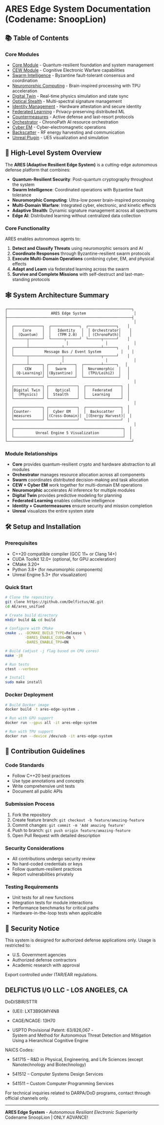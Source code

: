 # ARES Edge System Documentation (Codename: SnoopLion)

## 📚 Table of Contents

### Core Modules
- [Core Module](./core.md) - Quantum-resilient foundation and system management
- [CEW Module](./cew.md) - Cognitive Electronic Warfare capabilities
- [Swarm Intelligence](./swarm.md) - Byzantine fault-tolerant consensus and coordination
- [Neuromorphic Computing](./neuromorphic.md) - Brain-inspired processing with TPU acceleration
- [Digital Twin](./digital_twin.md) - Real-time physics simulation and state sync
- [Optical Stealth](./optical_stealth.md) - Multi-spectral signature management
- [Identity Management](./identity.md) - Hardware attestation and secure identity
- [Federated Learning](./federated_learning.md) - Privacy-preserving distributed ML
- [Countermeasures](./countermeasures.md) - Active defense and last-resort protocols
- [Orchestrator](./orchestrator.md) - ChronoPath AI resource orchestration
- [Cyber EM](./cyber_em.md) - Cyber-electromagnetic operations
- [Backscatter](./backscatter.md) - RF energy harvesting and communication
- [Unreal Plugin](./unreal.md) - UE5 visualization and simulation

## 🧠 High-Level System Overview

The **ARES (Adaptive Resilient Edge System)** is a cutting-edge autonomous defense platform that combines:

- **Quantum-Resilient Security**: Post-quantum cryptography throughout the system
- **Swarm Intelligence**: Coordinated operations with Byzantine fault tolerance
- **Neuromorphic Computing**: Ultra-low power brain-inspired processing
- **Multi-Domain Warfare**: Integrated cyber, electronic, and kinetic effects
- **Adaptive Stealth**: Dynamic signature management across all spectrums
- **Edge AI**: Distributed learning without centralized data collection

### Core Functionality

ARES enables autonomous agents to:
1. **Detect and Classify Threats** using neuromorphic sensors and AI
2. **Coordinate Responses** through Byzantine-resilient swarm protocols
3. **Execute Multi-Domain Operations** combining cyber, EM, and physical effects
4. **Adapt and Learn** via federated learning across the swarm
5. **Survive and Complete Missions** with self-destruct and last-man-standing protocols

## 🕸️ System Architecture Summary

```
┌─────────────────────────────────────────────────────────┐
│                    ARES Edge System                      │
├─────────────────────────────────────────────────────────┤
│                                                          │
│  ┌─────────────┐  ┌─────────────┐  ┌─────────────┐    │
│  │    Core     │  │   Identity   │  │ Orchestrator│    │
│  │  (Quantum)  │  │   (TPM 2.0)  │  │ (ChronoPath)│    │
│  └──────┬──────┘  └──────┬──────┘  └──────┬──────┘    │
│         │                 │                 │            │
│  ┌──────┴───────────────┴─────────────────┴──────┐    │
│  │              Message Bus / Event System         │    │
│  └──────┬───────────────┬─────────────────┬──────┘    │
│         │               │                   │            │
│  ┌──────┴──────┐ ┌─────┴──────┐  ┌────────┴──────┐   │
│  │     CEW     │ │   Swarm    │  │  Neuromorphic  │   │
│  │ (Q-Learning)│ │(Byzantine) │  │  (TPU/Loihi2)  │   │
│  └─────────────┘ └────────────┘  └────────────────┘   │
│                                                          │
│  ┌─────────────┐ ┌─────────────┐  ┌────────────────┐  │
│  │Digital Twin │ │   Optical   │  │   Federated    │  │
│  │  (Physics)  │ │  Stealth    │  │   Learning     │  │
│  └─────────────┘ └─────────────┘  └────────────────┘  │
│                                                          │
│  ┌─────────────┐ ┌─────────────┐  ┌────────────────┐  │
│  │Counter-     │ │  Cyber EM   │  │  Backscatter   │  │
│  │measures     │ │(Cross-Domain)│  │(Energy Harvest)│  │
│  └─────────────┘ └─────────────┘  └────────────────┘  │
│                                                          │
│  ┌──────────────────────────────────────────────────┐  │
│  │          Unreal Engine 5 Visualization           │  │
│  └──────────────────────────────────────────────────┘  │
└─────────────────────────────────────────────────────────┘
```

### Module Relationships

- **Core** provides quantum-resilient crypto and hardware abstraction to all modules
- **Orchestrator** manages resource allocation across all components
- **Swarm** coordinates distributed decision-making and task allocation
- **CEW + Cyber EM** work together for multi-domain EM operations
- **Neuromorphic** accelerates AI inference for multiple modules
- **Digital Twin** provides predictive modeling for planning
- **Federated Learning** enables collective intelligence
- **Identity + Countermeasures** ensure security and mission completion
- **Unreal** visualizes the entire system state

## 🛠️ Setup and Installation

### Prerequisites
- C++20 compatible compiler (GCC 11+ or Clang 14+)
- CUDA Toolkit 12.0+ (optional, for GPU acceleration)
- CMake 3.20+
- Python 3.8+ (for neuromorphic components)
- Unreal Engine 5.3+ (for visualization)

### Quick Start
```bash
# Clone the repository
git clone https://github.com/Delfictus/AE.git
cd AE/ares_unified

# Create build directory
mkdir build && cd build

# Configure with CMake
cmake .. -DCMAKE_BUILD_TYPE=Release \
         -DARES_ENABLE_CUDA=ON \
         -DARES_ENABLE_TPU=ON

# Build (adjust -j flag based on CPU cores)
make -j8

# Run tests
ctest --verbose

# Install
sudo make install
```

### Docker Deployment
```bash
# Build Docker image
docker build -t ares-edge-system .

# Run with GPU support
docker run --gpus all -it ares-edge-system

# Run with TPU support
docker run --device /dev/usb -it ares-edge-system
```

## 🤝 Contribution Guidelines

### Code Standards
- Follow C++20 best practices
- Use type annotations and concepts
- Write comprehensive unit tests
- Document all public APIs

### Submission Process
1. Fork the repository
2. Create feature branch: `git checkout -b feature/amazing-feature`
3. Commit changes: `git commit -m 'Add amazing feature'`
4. Push to branch: `git push origin feature/amazing-feature`
5. Open Pull Request with detailed description

### Security Considerations
- All contributions undergo security review
- No hard-coded credentials or keys
- Follow quantum-resilient practices
- Report vulnerabilities privately

### Testing Requirements
- Unit tests for all new functions
- Integration tests for module interactions
- Performance benchmarks for critical paths
- Hardware-in-the-loop tests when applicable

## 🔐 Security Notice

This system is designed for authorized defense applications only. Usage is restricted to:
- U.S. Government agencies
- Authorized defense contractors
- Academic research with approval

Export controlled under ITAR/EAR regulations.


DELFICTUS I/O LLC - LOS ANGELES, CA
-
DoD/SBIR/STTR
- (UEI): LXT3B9GMY4N8
- CAGE/NCAGE: 13H70

- USPTO Provisional Patent: 63/826,067   -                                                 
System and Method for Autonomous Threat Detection and Mitigation Using a Hierarchical Cognitive Engine

NAICS Codes:

- 541715 – R&D in Physical, Engineering, and Life Sciences (except Nanotechnology and Biotechnology)

- 541512 – Computer Systems Design Services

- 541511 – Custom Computer Programming Services

For technical inquiries related to DARPA/DoD programs, contact through official channels only.

---

**ARES Edge System** - *Autonomous Resiliant Electronic Superiority*   
Codename SnoopLion | ONLY ADVANCE!
